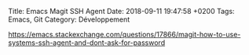 Title:  Emacs Magit SSH Agent
Date:   2018-09-11 19:47:58 +0200
Tags: Emacs, Git
Category: Développement

<https://emacs.stackexchange.com/questions/17866/magit-how-to-use-systems-ssh-agent-and-dont-ask-for-password>
